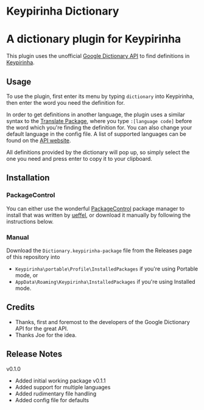 # Keypirinha Dictionary
# A dictionary plugin for Keypirinha
This plugin uses the unofficial [Google Dictionary API](https://dictionaryapi.dev/) to find definitions in [Keypirinha](https://keypirinha.com/).

## Usage
To use the plugin, first enter its menu by typing ``dictionary`` into Keypirinha, then enter the word you need the definition for.

In order to get definitions in another language, the plugin uses a similar syntax to the [Translate Package](http://keypirinha.com/packages/googletranslate.html), where you type ``:[language code]`` before the word which you're finding the definition for. You can also change your default language in the config file. A list of supported languages can be found on the [API website](https://dictionaryapi.dev/).

All definitions provided by the dictionary will pop up, so simply select the one you need and press enter to copy it to your clipboard.

## Installation

### PackageControl
You can either use the wonderful [PackageControl](https://github.com/ueffel/Keypirinha-PackageControl) package manager to install that was written by [ueffel](https://github.com/ueffel), or download it manually by following the instructions below.

### Manual
Download the ``Dictionary.keypirinha-package`` file from the Releases page of this repository into
- ``Keypirinha\portable\Profile\InstalledPackages`` if you're using Portable mode, or
- ``AppData\Roaming\Keypirinha\InstalledPackages`` if you're using Installed mode.

## Credits
- Thanks, first and foremost to the developers of the Google Dictionary API for the great API.
- Thanks Joe for the idea.

## Release Notes
v0.1.0
- Added initial working package
v0.1.1
- Added support for multiple languages
- Added rudimentary file handling
- Added config file for defaults